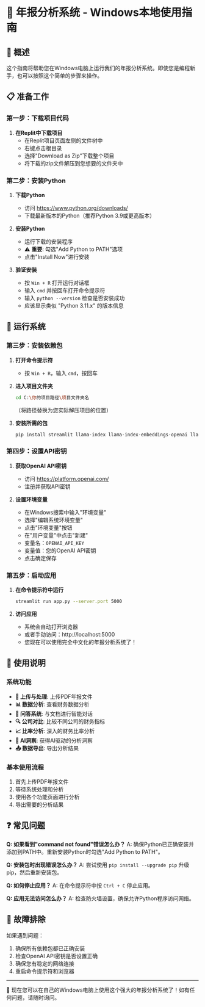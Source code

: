 # 📖 年报分析系统 - Windows本地使用指南

## 🎯 概述
这个指南将帮助您在Windows电脑上运行我们的年报分析系统。即使您是编程新手，也可以按照这个简单的步骤来操作。

## 📋 准备工作

### 第一步：下载项目代码
1. **在Replit中下载项目**
   - 在Replit项目页面左侧的文件树中
   - 右键点击根目录
   - 选择"Download as Zip"下载整个项目
   - 将下载的zip文件解压到您想要的文件夹中

### 第二步：安装Python
1. **下载Python**
   - 访问 https://www.python.org/downloads/
   - 下载最新版本的Python（推荐Python 3.9或更高版本）
   
2. **安装Python**
   - 运行下载的安装程序
   - ⚠️ **重要**: 勾选"Add Python to PATH"选项
   - 点击"Install Now"进行安装

3. **验证安装**
   - 按 `Win + R` 打开运行对话框
   - 输入 `cmd` 并按回车打开命令提示符
   - 输入 `python --version` 检查是否安装成功
   - 应该显示类似 "Python 3.11.x" 的版本信息

## 🚀 运行系统

### 第三步：安装依赖包
1. **打开命令提示符**
   - 按 `Win + R`，输入 `cmd`，按回车

2. **进入项目文件夹**
   ```bash
   cd C:\你的项目路径\项目文件夹名
   ```
   （将路径替换为您实际解压项目的位置）

3. **安装所需的包**
   ```bash
   pip install streamlit llama-index llama-index-embeddings-openai llama-index-llms-openai llama-index-readers-file openai openpyxl pandas pdfplumber plotly reportlab scikit-learn scipy statsmodels xlsxwriter
   ```

### 第四步：设置API密钥
1. **获取OpenAI API密钥**
   - 访问 https://platform.openai.com/
   - 注册并获取API密钥

2. **设置环境变量**
   - 在Windows搜索中输入"环境变量"
   - 选择"编辑系统环境变量"
   - 点击"环境变量"按钮
   - 在"用户变量"中点击"新建"
   - 变量名：`OPENAI_API_KEY`
   - 变量值：您的OpenAI API密钥
   - 点击确定保存

### 第五步：启动应用
1. **在命令提示符中运行**
   ```bash
   streamlit run app.py --server.port 5000
   ```

2. **访问应用**
   - 系统会自动打开浏览器
   - 或者手动访问：http://localhost:5000
   - 您现在可以使用完全中文化的年报分析系统了！

## 📱 使用说明

### 系统功能
- **📁 上传与处理**: 上传PDF年报文件
- **📊 数据分析**: 查看财务数据分析
- **💬 问答系统**: 与文档进行智能对话
- **🔍 公司对比**: 比较不同公司的财务指标
- **📈 比率分析**: 深入的财务比率分析
- **🤖 AI洞察**: 获得AI驱动的分析洞察
- **📤 数据导出**: 导出分析结果

### 基本使用流程
1. 首先上传PDF年报文件
2. 等待系统处理和分析
3. 使用各个功能页面进行分析
4. 导出需要的分析结果

## ❓ 常见问题

**Q: 如果看到"command not found"错误怎么办？**
A: 确保Python已正确安装并添加到PATH中。重新安装Python时勾选"Add Python to PATH"。

**Q: 安装包时出现错误怎么办？**
A: 尝试使用 `pip install --upgrade pip` 升级pip，然后重新安装包。

**Q: 如何停止应用？**
A: 在命令提示符中按 `Ctrl + C` 停止应用。

**Q: 应用无法访问怎么办？**
A: 检查防火墙设置，确保允许Python程序访问网络。

## 🔧 故障排除

如果遇到问题：
1. 确保所有依赖包都已正确安装
2. 检查OpenAI API密钥是否设置正确
3. 确保您有稳定的网络连接
4. 重启命令提示符和浏览器

---

🎉 现在您可以在自己的Windows电脑上使用这个强大的年报分析系统了！如有任何问题，请随时询问。